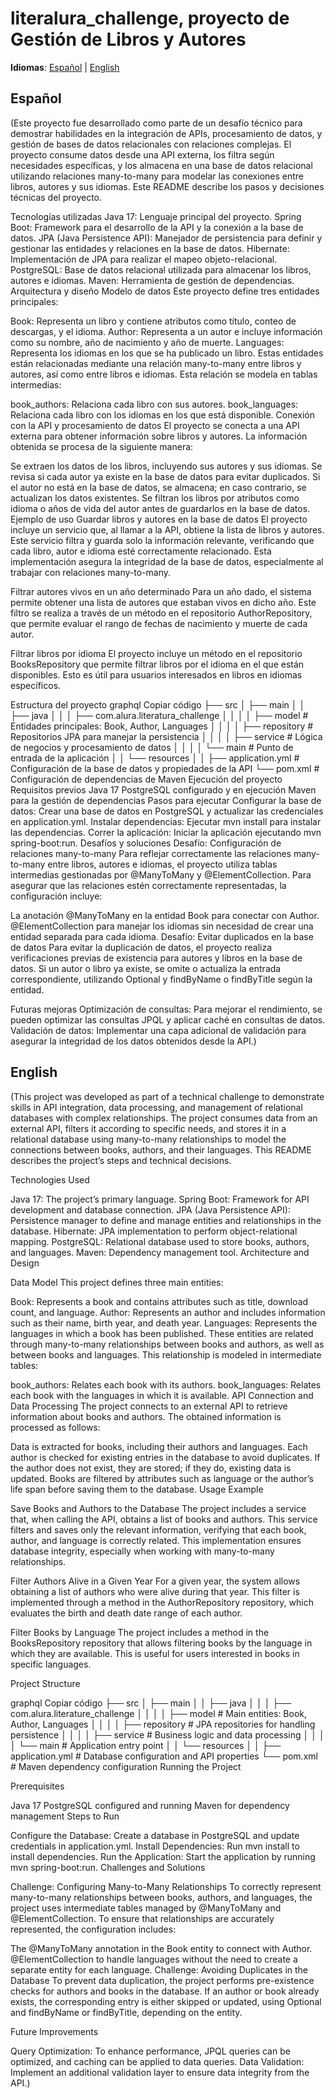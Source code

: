 # literalura_challenge, proyecto de Gestión de Libros y Autores

**Idiomas**: [Español](#español) | [English](#english)

## Español
(Este proyecto fue desarrollado como parte de un desafío técnico para demostrar habilidades en la integración de APIs, procesamiento de datos, y gestión de bases de datos relacionales con relaciones complejas. El proyecto consume datos desde una API externa, los filtra según necesidades específicas, y los almacena en una base de datos relacional utilizando relaciones many-to-many para modelar las conexiones entre libros, autores y sus idiomas. Este README describe los pasos y decisiones técnicas del proyecto.

Tecnologías utilizadas
Java 17: Lenguaje principal del proyecto.
Spring Boot: Framework para el desarrollo de la API y la conexión a la base de datos.
JPA (Java Persistence API): Manejador de persistencia para definir y gestionar las entidades y relaciones en la base de datos.
Hibernate: Implementación de JPA para realizar el mapeo objeto-relacional.
PostgreSQL: Base de datos relacional utilizada para almacenar los libros, autores e idiomas.
Maven: Herramienta de gestión de dependencias.
Arquitectura y diseño
Modelo de datos
Este proyecto define tres entidades principales:

Book: Representa un libro y contiene atributos como título, conteo de descargas, y el idioma.
Author: Representa a un autor e incluye información como su nombre, año de nacimiento y año de muerte.
Languages: Representa los idiomas en los que se ha publicado un libro.
Estas entidades están relacionadas mediante una relación many-to-many entre libros y autores, así como entre libros e idiomas. Esta relación se modela en tablas intermedias:

book_authors: Relaciona cada libro con sus autores.
book_languages: Relaciona cada libro con los idiomas en los que está disponible.
Conexión con la API y procesamiento de datos
El proyecto se conecta a una API externa para obtener información sobre libros y autores. La información obtenida se procesa de la siguiente manera:

Se extraen los datos de los libros, incluyendo sus autores y sus idiomas.
Se revisa si cada autor ya existe en la base de datos para evitar duplicados. Si el autor no está en la base de datos, se almacena; en caso contrario, se actualizan los datos existentes.
Se filtran los libros por atributos como idioma o años de vida del autor antes de guardarlos en la base de datos.
Ejemplo de uso
Guardar libros y autores en la base de datos
El proyecto incluye un servicio que, al llamar a la API, obtiene la lista de libros y autores. Este servicio filtra y guarda solo la información relevante, verificando que cada libro, autor e idioma esté correctamente relacionado. Esta implementación asegura la integridad de la base de datos, especialmente al trabajar con relaciones many-to-many.

Filtrar autores vivos en un año determinado
Para un año dado, el sistema permite obtener una lista de autores que estaban vivos en dicho año. Este filtro se realiza a través de un método en el repositorio AuthorRepository, que permite evaluar el rango de fechas de nacimiento y muerte de cada autor.

Filtrar libros por idioma
El proyecto incluye un método en el repositorio BooksRepository que permite filtrar libros por el idioma en el que están disponibles. Esto es útil para usuarios interesados en libros en idiomas específicos.

Estructura del proyecto
graphql
Copiar código
├── src
│   ├── main
│   │   ├── java
│   │   │   ├── com.alura.literatura_challenge
│   │   │   │   ├── model            # Entidades principales: Book, Author, Languages
│   │   │   │   ├── repository       # Repositorios JPA para manejar la persistencia
│   │   │   │   ├── service          # Lógica de negocios y procesamiento de datos
│   │   │   │   └── main             # Punto de entrada de la aplicación
│   │   └── resources
│   │       ├── application.yml      # Configuración de la base de datos y propiedades de la API
└── pom.xml                           # Configuración de dependencias de Maven
Ejecución del proyecto
Requisitos previos
Java 17
PostgreSQL configurado y en ejecución
Maven para la gestión de dependencias
Pasos para ejecutar
Configurar la base de datos: Crear una base de datos en PostgreSQL y actualizar las credenciales en application.yml.
Instalar dependencias: Ejecutar mvn install para instalar las dependencias.
Correr la aplicación: Iniciar la aplicación ejecutando mvn spring-boot:run.
Desafíos y soluciones
Desafío: Configuración de relaciones many-to-many
Para reflejar correctamente las relaciones many-to-many entre libros, autores e idiomas, el proyecto utiliza tablas intermedias gestionadas por @ManyToMany y @ElementCollection. Para asegurar que las relaciones estén correctamente representadas, la configuración incluye:

La anotación @ManyToMany en la entidad Book para conectar con Author.
@ElementCollection para manejar los idiomas sin necesidad de crear una entidad separada para cada idioma.
Desafío: Evitar duplicados en la base de datos
Para evitar la duplicación de datos, el proyecto realiza verificaciones previas de existencia para autores y libros en la base de datos. Si un autor o libro ya existe, se omite o actualiza la entrada correspondiente, utilizando Optional y findByName o findByTitle según la entidad.

Futuras mejoras
Optimización de consultas: Para mejorar el rendimiento, se pueden optimizar las consultas JPQL y aplicar caché en consultas de datos.
Validación de datos: Implementar una capa adicional de validación para asegurar la integridad de los datos obtenidos desde la API.)

## English
(This project was developed as part of a technical challenge to demonstrate skills in API integration, data processing, and management of relational databases with complex relationships. The project consumes data from an external API, filters it according to specific needs, and stores it in a relational database using many-to-many relationships to model the connections between books, authors, and their languages. This README describes the project’s steps and technical decisions.

Technologies Used

Java 17: The project’s primary language.
Spring Boot: Framework for API development and database connection.
JPA (Java Persistence API): Persistence manager to define and manage entities and relationships in the database.
Hibernate: JPA implementation to perform object-relational mapping.
PostgreSQL: Relational database used to store books, authors, and languages.
Maven: Dependency management tool.
Architecture and Design

Data Model This project defines three main entities:

Book: Represents a book and contains attributes such as title, download count, and language.
Author: Represents an author and includes information such as their name, birth year, and death year.
Languages: Represents the languages in which a book has been published.
These entities are related through many-to-many relationships between books and authors, as well as between books and languages. This relationship is modeled in intermediate tables:

book_authors: Relates each book with its authors.
book_languages: Relates each book with the languages in which it is available.
API Connection and Data Processing The project connects to an external API to retrieve information about books and authors. The obtained information is processed as follows:

Data is extracted for books, including their authors and languages.
Each author is checked for existing entries in the database to avoid duplicates. If the author does not exist, they are stored; if they do, existing data is updated.
Books are filtered by attributes such as language or the author’s life span before saving them to the database.
Usage Example

Save Books and Authors to the Database The project includes a service that, when calling the API, obtains a list of books and authors. This service filters and saves only the relevant information, verifying that each book, author, and language is correctly related. This implementation ensures database integrity, especially when working with many-to-many relationships.

Filter Authors Alive in a Given Year For a given year, the system allows obtaining a list of authors who were alive during that year. This filter is implemented through a method in the AuthorRepository repository, which evaluates the birth and death date range of each author.

Filter Books by Language The project includes a method in the BooksRepository repository that allows filtering books by the language in which they are available. This is useful for users interested in books in specific languages.

Project Structure

graphql
Copiar código
├── src
│   ├── main
│   │   ├── java
│   │   │   ├── com.alura.literature_challenge
│   │   │   │   ├── model            # Main entities: Book, Author, Languages
│   │   │   │   ├── repository       # JPA repositories for handling persistence
│   │   │   │   ├── service          # Business logic and data processing
│   │   │   │   └── main             # Application entry point
│   │   └── resources
│   │       ├── application.yml      # Database configuration and API properties
└── pom.xml                           # Maven dependency configuration
Running the Project

Prerequisites

Java 17
PostgreSQL configured and running
Maven for dependency management
Steps to Run

Configure the Database: Create a database in PostgreSQL and update credentials in application.yml.
Install Dependencies: Run mvn install to install dependencies.
Run the Application: Start the application by running mvn spring-boot:run.
Challenges and Solutions

Challenge: Configuring Many-to-Many Relationships To correctly represent many-to-many relationships between books, authors, and languages, the project uses intermediate tables managed by @ManyToMany and @ElementCollection. To ensure that relationships are accurately represented, the configuration includes:

The @ManyToMany annotation in the Book entity to connect with Author.
@ElementCollection to handle languages without the need to create a separate entity for each language.
Challenge: Avoiding Duplicates in the Database To prevent data duplication, the project performs pre-existence checks for authors and books in the database. If an author or book already exists, the corresponding entry is either skipped or updated, using Optional and findByName or findByTitle, depending on the entity.

Future Improvements

Query Optimization: To enhance performance, JPQL queries can be optimized, and caching can be applied to data queries.
Data Validation: Implement an additional validation layer to ensure data integrity from the API.)